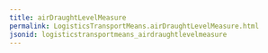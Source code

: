 ```yaml
---
title: airDraughtLevelMeasure
permalink: LogisticsTransportMeans.airDraughtLevelMeasure.html
jsonid: logisticstransportmeans_airdraughtlevelmeasure
---
```

